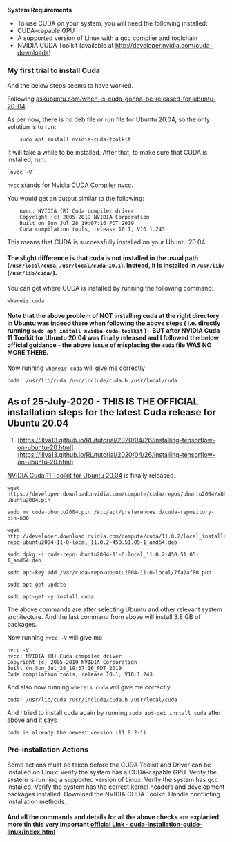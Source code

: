 **System Requirements**

- To use CUDA on your system, you will need the following installed:
- CUDA-capable GPU
- A supported version of Linux with a gcc compiler and toolchain
- NVIDIA CUDA Toolkit (available at http://developer.nvidia.com/cuda-downloads)

### My first trial to install Cuda

And the below steps seems to have worked.

Following [askubuntu.com/when-is-cuda-gonna-be-released-for-ubuntu-20-04](https://askubuntu.com/questions/1230645/when-is-cuda-gonna-be-released-for-ubuntu-20-04)

As per now, there is no deb file or run file for Ubuntu 20.04, so the only solution is to run:

```
    sudo apt install nvidia-cuda-toolkit

```

It will take a while to be installed. After that, to make sure that CUDA is installed, run:

    `nvcc -V`

`nvcc` stands for Nvidia CUDA Compiler nvcc.

You would get an output similar to the following:

```
    nvcc: NVIDIA (R) Cuda compiler driver
    Copyright (c) 2005-2019 NVIDIA Corporation
    Built on Sun_Jul_28_19:07:16_PDT_2019
    Cuda compilation tools, release 10.1, V10.1.243

```

This means that CUDA is successfully installed on your Ubuntu 20.04.

#### The slight difference is that cuda is not installed in the usual path (`/usr/local/cuda`, `/usr/local/cuda-10.1`). Instead, it is installed in `/usr/lib/` (`/usr/lib/cuda/`).

You can get where CUDA is installed by running the following command:

`whereis cuda`

#### Note that the above problem of NOT installing cuda at the right directory in Ubuntu was indeed there when following the above steps ( i.e. directly running `sudo apt install nvidia-cuda-toolkit` ) - BUT after NVIDIA Cuda 11 Toolkit for Ubuntu 20.04 was finally released and I followed the below official guidance - the above issue of misplacing the `cuda` file WAS NO MORE THERE.

Now running `whereis cuda` will give me correctly

`cuda: /usr/lib/cuda /usr/include/cuda.h /usr/local/cuda`

## As of 25-July-2020 - THIS IS THE OFFICIAL installation steps for the latest Cuda release for Ubuntu 20.04

1. [https://illya13.github.io/RL/tutorial/2020/04/26/installing-tensorflow-on-ubuntu-20.html](https://illya13.github.io/RL/tutorial/2020/04/26/installing-tensorflow-on-ubuntu-20.html)

[NVIDIA Cuda 11 Toolkit for Ubuntu 20.04](https://developer.nvidia.com/cuda-downloads) is finally released.

```none
wget https://developer.download.nvidia.com/compute/cuda/repos/ubuntu2004/x86_64/cuda-ubuntu2004.pin

sudo mv cuda-ubuntu2004.pin /etc/apt/preferences.d/cuda-repository-pin-600

wget http://developer.download.nvidia.com/compute/cuda/11.0.2/local_installers/cuda-repo-ubuntu2004-11-0-local_11.0.2-450.51.05-1_amd64.deb

sudo dpkg -i cuda-repo-ubuntu2004-11-0-local_11.0.2-450.51.05-1_amd64.deb

sudo apt-key add /var/cuda-repo-ubuntu2004-11-0-local/7fa2af80.pub

sudo apt-get update

sudo apt-get -y install cuda
```

The above commands are after selecting Ubuntu and other relevant system architecture. And the last command from above will install 3.8 GB of packages.

Now running `nvcc -V` will give me

```
nvcc -V
nvcc: NVIDIA (R) Cuda compiler driver
Copyright (c) 2005-2019 NVIDIA Corporation
Built on Sun_Jul_28_19:07:16_PDT_2019
Cuda compilation tools, release 10.1, V10.1.243
```

And also now running `whereis cuda` will give me correctly

`cuda: /usr/lib/cuda /usr/include/cuda.h /usr/local/cuda`

And I tried to install cuda again by running `sudo apt-get install cuda` after above and it says

`cuda is already the newest version (11.0.2-1)`

### Pre-installation Actions

Some actions must be taken before the CUDA Toolkit and Driver can be installed on Linux:
Verify the system has a CUDA-capable GPU.
Verify the system is running a supported version of Linux.
Verify the system has gcc installed.
Verify the system has the correct kernel headers and development packages installed.
Download the NVIDIA CUDA Toolkit.
Handle conflicting installation methods.

#### And all the commands and details for all the above checks are explanied more tin this very important [official Link - cuda-installation-guide-linux/index.html](https://docs.nvidia.com/cuda/cuda-installation-guide-linux/index.html)
